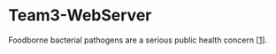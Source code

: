 # Team3-WebServer

Foodborne bacterial pathogens are a serious public health concern [[1](https://doi.org/10.3934%2Fmicrobiol.2017.3.529)]. 
